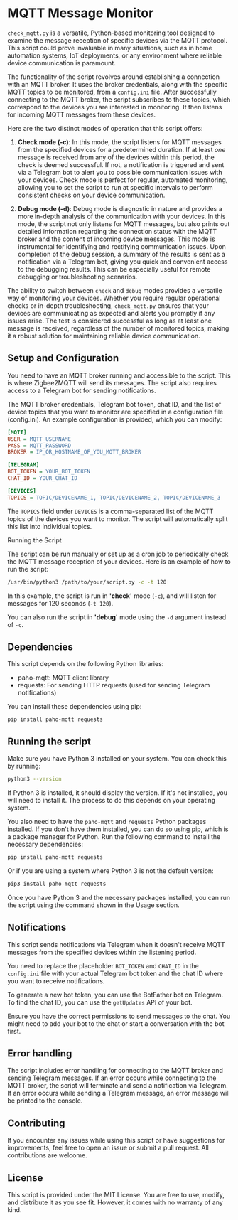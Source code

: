 # MQTT Message Monitor

`check_mqtt.py` is a versatile, Python-based monitoring tool designed to examine the message reception of specific devices via the MQTT protocol. This script could prove invaluable in many situations, such as in home automation systems, IoT deployments, or any environment where reliable device communication is paramount.

The functionality of the script revolves around establishing a connection with an MQTT broker. It uses the broker credentials, along with the specific MQTT topics to be monitored, from a `config.ini` file. After successfully connecting to the MQTT broker, the script subscribes to these topics, which correspond to the devices you are interested in monitoring. It then listens for incoming MQTT messages from these devices.

Here are the two distinct modes of operation that this script offers:

1. **Check mode (-c)**:  In this mode, the script listens for MQTT messages from the specified devices for a predetermined duration. If at least *one* message is received from any of the devices within this period, the check is deemed successful. If not, a notification is triggered and sent via a Telegram bot to alert you to possible communication issues with your devices. Check mode is perfect for regular, automated monitoring, allowing you to set the script to run at specific intervals to perform consistent checks on your device communication.

2. **Debug mode (-d)**: Debug mode is diagnostic in nature and provides a more in-depth analysis of the communication with your devices. In this mode, the script not only listens for MQTT messages, but also prints out detailed information regarding the connection status with the MQTT broker and the content of incoming device messages. This mode is instrumental for identifying and rectifying communication issues. Upon completion of the debug session, a summary of the results is sent as a notification via a Telegram bot, giving you quick and convenient access to the debugging results. This can be especially useful for remote debugging or troubleshooting scenarios.

The ability to switch between `check` and `debug` modes provides a versatile way of monitoring your devices. Whether you require regular operational checks or in-depth troubleshooting, `check_mqtt.py` ensures that your devices are communicating as expected and alerts you promptly if any issues arise. The test is considered successful as long as at least one message is received, regardless of the number of monitored topics, making it a robust solution for maintaining reliable device communication.

## Setup and Configuration

You need to have an MQTT broker running and accessible to the script. This is where Zigbee2MQTT will send its messages. The script also requires access to a Telegram bot for sending notifications.

The MQTT broker credentials, Telegram bot token, chat ID, and the list of device topics that you want to monitor are specified in a configuration file (config.ini). An example configuration is provided, which you can modify:

```ini
[MQTT]
USER = MQTT_USERNAME
PASS = MQTT_PASSWORD
BROKER = IP_OR_HOSTNAME_OF_YOU_MQTT_BROKER

[TELEGRAM]
BOT_TOKEN = YOUR_BOT_TOKEN
CHAT_ID = YOUR_CHAT_ID

[DEVICES]
TOPICS = TOPIC/DEVICENAME_1, TOPIC/DEVICENAME_2, TOPIC/DEVICENAME_3
```

The `TOPICS` field under `DEVICES` is a comma-separated list of the MQTT topics of the devices you want to monitor. The script will automatically split this list into individual topics.

Running the Script

The script can be run manually or set up as a cron job to periodically check the MQTT message reception of your devices. Here is an example of how to run the script:

```bash
/usr/bin/python3 /path/to/your/script.py -c -t 120
```

In this example, the script is run in **'check'** mode (`-c`), and will listen for messages for 120 seconds (`-t 120`).

You can also run the script in **'debug'** mode using the `-d` argument instead of `-c`.

## Dependencies

This script depends on the following Python libraries:

- paho-mqtt: MQTT client library
- requests: For sending HTTP requests (used for sending Telegram notifications)

You can install these dependencies using pip:

```shell
pip install paho-mqtt requests
```

## Running the script

Make sure you have Python 3 installed on your system. You can check this by running:

```sh
python3 --version
```

If Python 3 is installed, it should display the version. If it's not installed, you will need to install it. The process to do this depends on your operating system.

You also need to have the `paho-mqtt` and `requests` Python packages installed. If you don't have them installed, you can do so using pip, which is a package manager for Python. Run the following command to install the necessary dependencies:

```sh
pip install paho-mqtt requests
```

Or if you are using a system where Python 3 is not the default version:

```sh
pip3 install paho-mqtt requests
```

Once you have Python 3 and the necessary packages installed, you can run the script using the command shown in the Usage section.

## Notifications

This script sends notifications via Telegram when it doesn't receive MQTT messages from the specified devices within the listening period.

You need to replace the placeholder `BOT_TOKEN` and `CHAT_ID` in the `config.ini` file with your actual Telegram bot token and the chat ID where you want to receive notifications.

To generate a new bot token, you can use the BotFather bot on Telegram. To find the chat ID, you can use the `getUpdates` API of your bot.

Ensure you have the correct permissions to send messages to the chat. You might need to add your bot to the chat or start a conversation with the bot first.

## Error handling

The script includes error handling for connecting to the MQTT broker and sending Telegram messages. If an error occurs while connecting to the MQTT broker, the script will terminate and send a notification via Telegram. If an error occurs while sending a Telegram message, an error message will be printed to the console.

## Contributing

If you encounter any issues while using this script or have suggestions for improvements, feel free to open an issue or submit a pull request. All contributions are welcome.

## License

This script is provided under the MIT License. You are free to use, modify, and distribute it as you see fit. However, it comes with no warranty of any kind.
